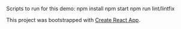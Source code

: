 Scripts to run for this demo:
npm install
npm start
npm run lint/lintfix

This project was bootstrapped with [Create React App](https://github.com/facebook/create-react-app).
